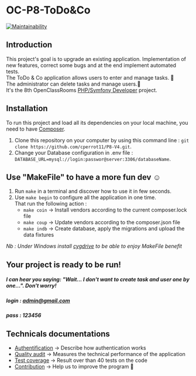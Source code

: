 # OC-P8-ToDo&Co
[![Maintainability](https://api.codeclimate.com/v1/badges/bbc25fccf58959f4dda8/maintainability)](https://codeclimate.com/github/cperrot11/P8-V4/maintainability)

## Introduction
This project's goal is to upgrade an existing application. Implementation of new features, correct some bugs and at the end implement automated tests.  
The ToDo & Co application allows users to enter and manage tasks. :memo:  
The administrator can delete tasks and manage users.:passport_control:  
It's the 8th OpenClassRooms [PHP/Symfony Developer](https://openclassrooms.com/fr/paths/59-developpeur-dapplication-php-symfony) project. 

## Installation
To run this project and load all its dependencies on your local machine, you need to have [Composer](https://getcomposer.org/).
1. Clone this repository on your computer by using this command line :
`git clone https://github.com/cperrot11/P8-V4.git`.
2. Change your Database configuration in .env file :
`DATABASE_URL=mysql://login:passwor@server:3306/databaseName`.

## Use "MakeFile" to have a more fun dev :relaxed:
1. Run `make` in a terminal and discover how to use it in few seconds. 
2. Use `make begin` to configure all the application in one time.  
That run the following action :     
    * `make coin` -> Install vendors according to the current composer.lock file
    * `make coup` -> Update vendors according to the composer.json file
    * `make indb` -> Create database, apply the migrations and upload the data fixtures
  
*Nb : Under Windows install [cygdrive](https://cygwin.com/) to be able to enjoy MakeFile benefit*     
    
## Your project is ready to be run!
##### I can hear you saying: "Wait... I don't want to create task and user one by one...". Don't worry!
##### login : **admin@gmail.com**  
##### pass : **123456**

## Technicals documentations
 * [Authentification](doc/1-Authentification.pdf) -> Describe how authentication works 
 * [Quality audit](doc/3-Quality.pdf) -> Measures the technical performance of the application
 * [Test coverage](doc/CodeCoverage/index.html) -> Result over than 40 tests on the code
 * [Contribution](doc/2-Contribution.md) -> Help us to improve the program :two_men_holding_hands:
